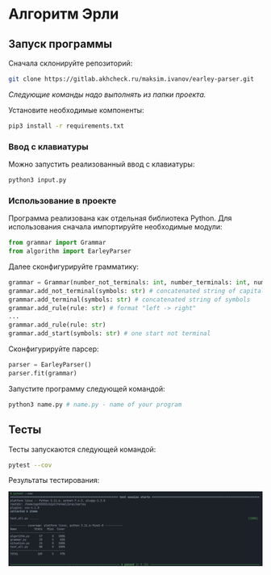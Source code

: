 # Алгоритм Эрли

## Запуск программы

Сначала склонируйте репозиторий:

```bash
git clone https://gitlab.akhcheck.ru/maksim.ivanov/earley-parser.git
```

*Следующие команды надо выполнять из папки проекта.*

Установите необходимые компоненты:

```bash
pip3 install -r requirements.txt
```

### Ввод с клавиатуры

Можно запустить реализованный ввод с клавиатуры:

```bash
python3 input.py
```

### Использование в проекте

Программа реализована как отдельная библиотека Python. Для использования сначала импортируйте необходимые модули:

```python
from grammar import Grammar
from algorithm import EarleyParser
```

Далее сконфигурируйте грамматику:

```python
grammar = Grammar(number_not_terminals: int, number_terminals: int, number_rules: int)
grammar.add_not_terminal(symbols: str) # concatenated string of capital letters
grammar.add_terminal(symbols: str) # concatenated string of symbols
grammar.add_rule(rule: str) # format "left -> right" 
...
grammar.add_rule(rule: str)
grammar.add_start(symbols: str) # one start not terminal
```

Сконфигурируйте парсер:

```python
parser = EarleyParser()
parser.fit(grammar)
```

Запустите программу следующей командой:

```bash
python3 name.py # name.py - name of your program
```

## Тесты

Тесты запускаются следующей командой:

```bash
pytest --cov
```
Результаты тестирования:

![](tests_cov.png)
